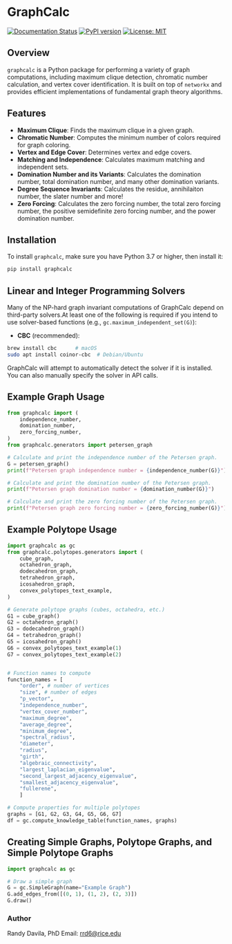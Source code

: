 # GraphCalc

[![Documentation Status](https://readthedocs.org/projects/graphcalc/badge/?version=latest)](https://graphcalc.readthedocs.io/en/latest/?badge=latest)
[![PyPI version](https://badge.fury.io/py/graphcalc.svg?ts=20250726)](https://pypi.org/project/graphcalc/)
[![License: MIT](https://img.shields.io/badge/License-MIT-yellow.svg)](https://opensource.org/licenses/MIT)

## Overview

`graphcalc` is a Python package for performing a variety of graph computations, including maximum clique detection, chromatic number calculation, and vertex cover identification. It is built on top of `networkx` and provides efficient implementations of fundamental graph theory algorithms.

## Features

- **Maximum Clique**: Finds the maximum clique in a given graph.
- **Chromatic Number**: Computes the minimum number of colors required for graph coloring.
- **Vertex and Edge Cover**: Determines vertex and edge covers.
- **Matching and Independence**: Calculates maximum matching and independent sets.
- **Domination Number and its Variants**: Calculates the domination number, total domination number, and many other domination variants.
- **Degree Sequence Invariants**: Calculates the residue, annihilaiton number, the slater number and more!
- **Zero Forcing**: Calculates the zero forcing number, the total zero forcing number, the positive semidefinite zero forcing number, and the power domination number.

## Installation

To install `graphcalc`, make sure you have Python 3.7 or higher, then install it:

```bash
pip install graphcalc
```

## Linear and Integer Programming Solvers

Many of the NP-hard graph invariant computations of GraphCalc depend on third-party solvers.At least one of the following is required if you intend to use solver-based functions (e.g., `gc.maximum_independent_set(G)`):

- **CBC** (recommended):

```bash
brew install cbc      # macOS
sudo apt install coinor-cbc  # Debian/Ubuntu
```

GraphCalc will attempt to automatically detect the solver if it is installed. You can also manually specify the solver in API calls.

## Example Graph Usage

```python
from graphcalc import (
    independence_number,
    domination_number,
    zero_forcing_number,
)
from graphcalc.generators import petersen_graph

# Calculate and print the independence number of the Petersen graph.
G = petersen_graph()
print(f"Petersen graph independence number = {independence_number(G)}")

# Calculate and print the domination number of the Petersen graph.
print(f"Petersen graph domination number = {domination_number(G)}")

# Calculate and print the zero forcing number of the Petersen graph.
print(f"Petersen graph zero forcing number = {zero_forcing_number(G)}")
```

## Example Polytope Usage

```python
import graphcalc as gc
from graphcalc.polytopes.generators import (
    cube_graph,
    octahedron_graph,
    dodecahedron_graph,
    tetrahedron_graph,
    icosahedron_graph,
    convex_polytopes_text_example,
)

# Generate polytope graphs (cubes, octahedra, etc.)
G1 = cube_graph()
G2 = octahedron_graph()
G3 = dodecahedron_graph()
G4 = tetrahedron_graph()
G5 = icosahedron_graph()
G6 = convex_polytopes_text_example(1)
G7 = convex_polytopes_text_example(2)


# Function names to compute
function_names = [
    "order", # number of vertices
    "size", # number of edges
    "p_vector",
    "independence_number",
    "vertex_cover_number",
    "maximum_degree",
    "average_degree",
    "minimum_degree",
    "spectral_radius",
    "diameter",
    "radius",
    "girth",
    "algebraic_connectivity",
    "largest_laplacian_eigenvalue",
    "second_largest_adjacency_eigenvalue",
    "smallest_adjacency_eigenvalue",
    "fullerene",
    ]

# Compute properties for multiple polytopes
graphs = [G1, G2, G3, G4, G5, G6, G7]
df = gc.compute_knowledge_table(function_names, graphs)
```

## Creating Simple Graphs, Polytope Graphs, and Simple Polytope Graphs

```python
import graphcalc as gc

# Draw a simple graph
G = gc.SimpleGraph(name="Example Graph")
G.add_edges_from([(0, 1), (1, 2), (2, 3)])
G.draw()
```

### Author

Randy Davila, PhD
Email: <rrd6@rice.edu>
